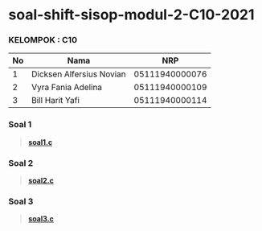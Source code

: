 # soal-shift-sisop-modul-2-C10-2021

### KELOMPOK : C10

| **No** | **Nama** | **NRP** | 
| ------------- | ------------- | --------- |
| 1 | Dicksen Alfersius Novian  | 05111940000076 | 
| 2 | Vyra Fania Adelina  | 05111940000109 |
| 3 | Bill Harit Yafi  | 05111940000114 |


### Soal 1
> **[soal1.c](https://github.com/billharit/soal-shift-sisop-modul-2-C10-2021/blob/main/soal1/soal1.c)**


### Soal 2
> **[soal2.c](https://github.com/billharit/soal-shift-sisop-modul-2-C10-2021/blob/main/soal2/soal2.c)**


### Soal 3
> **[soal3.c](https://github.com/billharit/soal-shift-sisop-modul-2-C10-2021/blob/main/soal3/soal3.c)**
